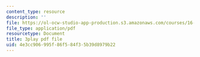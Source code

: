 ```yaml
---
content_type: resource
description: ''
file: https://ol-ocw-studio-app-production.s3.amazonaws.com/courses/16-687-private-pilot-ground-school-january-iap-2019/4e3cc906995f86f584f35b39d8979b22_MNIYBTHc6mg.pdf
file_type: application/pdf
resourcetype: Document
title: 3play pdf file
uid: 4e3cc906-995f-86f5-84f3-5b39d8979b22
---
```

